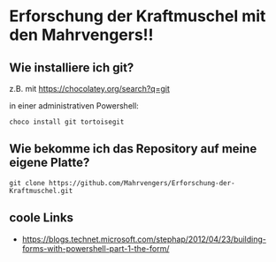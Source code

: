 # Erforschung der Kraftmuschel mit den Mahrvengers!!

## Wie installiere ich git?

z.B. mit https://chocolatey.org/search?q=git

in einer administrativen Powershell:
```
choco install git tortoisegit 
```


## Wie bekomme ich das Repository auf meine eigene Platte?

```
git clone https://github.com/Mahrvengers/Erforschung-der-Kraftmuschel.git
```

## coole Links

  - https://blogs.technet.microsoft.com/stephap/2012/04/23/building-forms-with-powershell-part-1-the-form/
  